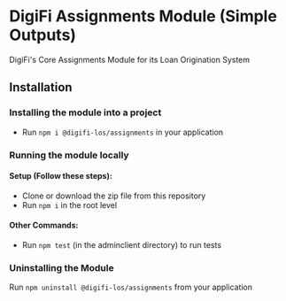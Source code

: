   # DigiFi Assignments Module (Simple Outputs)
  DigiFi's Core Assignments Module for its Loan Origination System
  
  ## Installation

  ### Installing the module into a project

  * Run `npm i @digifi-los/assignments` in your application

  ### Running the module locally
  
  #### Setup (Follow these steps):
  * Clone or download the zip file from this repository
  * Run `npm i` in the root level

  #### Other Commands:
  * Run `npm test` (in the adminclient directory) to run tests
  
  ### Uninstalling the Module

  Run `npm uninstall @digifi-los/assignments` from your application 